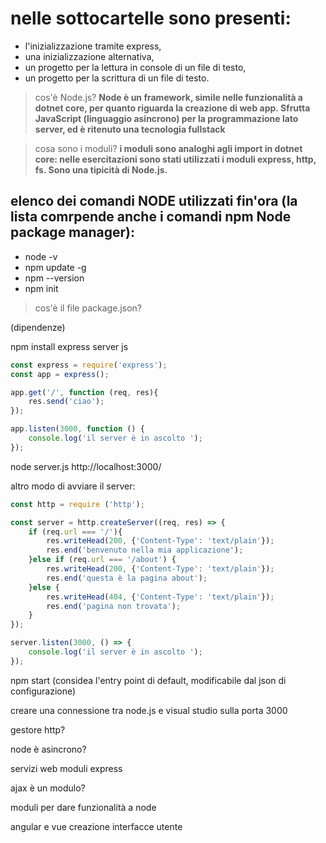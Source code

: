 # nelle sottocartelle sono presenti:
- l'inizializzazione tramite express,
- una inizializzazione alternativa,
- un progetto per la lettura in console di un file di testo,
- un progetto per la scrittura di un file di testo.

>cos'è Node.js?
**Node è un framework, simile nelle funzionalità a dotnet core, per quanto riguarda la creazione di web app. Sfrutta JavaScript (linguaggio asincrono) per la programmazione lato server, ed è ritenuto una tecnologia fullstack**

>cosa sono i moduli?
**i moduli sono analoghi agli import in dotnet core: nelle esercitazioni sono stati utilizzati i moduli express, http, fs. Sono una tipicità di Node.js.**
## elenco dei comandi NODE utilizzati fin'ora (la lista comrpende anche i comandi npm Node package manager):
- node -v
- npm update -g
- npm --version
- npm init
>cos'è il file package.json? 

(dipendenze)

npm install express
server js
```javascript
const express = require('express');
const app = express();

app.get('/', function (req, res){
    res.send('ciao');
});

app.listen(3000, function () {
    console.log('il server è in ascolto ');
});
```
node server.js
http://localhost:3000/

altro modo di avviare il server:

```javascript
const http = require ('http');

const server = http.createServer((req, res) => {
    if (req.url === '/'){
        res.writeHead(200, {'Content-Type': 'text/plain'});
        res.end('benvenuto nella mia applicazione');
    }else if (req.url === '/about') {
        res.writeHead(200, {'Content-Type': 'text/plain'});
        res.end('questa è la pagina about');
    }else {
        res.writeHead(404, {'Content-Type': 'text/plain'});
        res.end('pagina non trovata');
    }
});

server.listen(3000, () => {
    console.log('il server è in ascolto ');
});
```

npm start (considea l'entry point di default, modificabile dal json di configurazione)


creare una connessione tra node.js e visual studio sulla porta 3000

gestore http?

node è asincrono?

servizi web moduli express 

ajax è un modulo? 

moduli per dare funzionalità a node

angular e vue creazione interfacce utente















